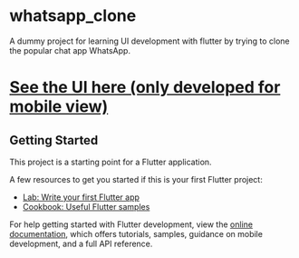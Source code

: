 # whatsapp_clone

A dummy project for learning UI development with flutter by trying to clone the popular chat app WhatsApp.

# [See the UI here (only developed for mobile view)](https://whatsapp-clone-2347.web.app)

## Getting Started

This project is a starting point for a Flutter application.

A few resources to get you started if this is your first Flutter project:

- [Lab: Write your first Flutter app](https://docs.flutter.dev/get-started/codelab)
- [Cookbook: Useful Flutter samples](https://docs.flutter.dev/cookbook)

For help getting started with Flutter development, view the
[online documentation](https://docs.flutter.dev/), which offers tutorials,
samples, guidance on mobile development, and a full API reference.
